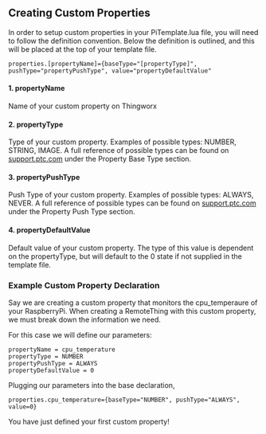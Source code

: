 ## Creating Custom Properties

In order to setup custom properties in your PiTemplate.lua file, you will need to follow the definition convention.
Below the definition is outlined, and this will be placed at the top of your template file.
```
properties.[propertyName]={baseType="[propertyType]", pushType="propertyPushType", value="propertyDefaultValue"
```
#### 1. propertyName
Name of your custom property on Thingworx

#### 2. propertyType
Type of your custom property. Examples of possible types: NUMBER, STRING, IMAGE. A full reference of possible types can be found on [support.ptc.com](https://support.ptc.com/help/thingworx/platform/r9/en/index.html#page/ThingWorx%2FHelp%2FComposer%2FThings%2FThingProperties%2FThingProperties.html%23) under the Property Base Type section.

#### 3. propertyPushType
Push Type of your custom property. Examples of possible types: ALWAYS, NEVER. A full reference of possible types can be found on [support.ptc.com](https://support.ptc.com/help/thingworx/platform/r9/en/index.html#page/ThingWorx%2FHelp%2FComposer%2FThings%2FThingProperties%2FThingProperties.html%23) under the Property Push Type section.

#### 4. propertyDefaultValue
Default value of your custom property. The type of this value is dependent on the propertyType, but will default to the 0 state if not supplied in the template file.

### Example Custom Property Declaration

Say we are creating a custom property that monitors the cpu_temperaure of your RaspberryPi. When creating a RemoteThing with this custom property, we must break down the information we need.

For this case we will define our parameters:
```
propertyName = cpu_temperature
propertyType = NUMBER
propertyPushType = ALWAYS
propertyDefaultValue = 0
```
Plugging our parameters into the base declaration,

```
properties.cpu_temperature={baseType="NUMBER", pushType="ALWAYS", value=0}
```
You have just defined your first custom property!

